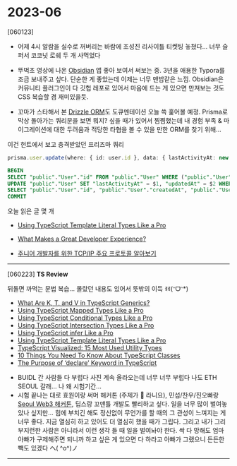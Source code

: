 # 2023-06

[060123] 

- 어제 4시 알람을 실수로 꺼버리는 바람에 조성진 리사이틀 티켓팅 놓쳤다... 너무 슬퍼서 코코넛 로쉐 두 개 사먹었다

- 뚜벅초 영상에 나온 [Obsidian](https://obsidian.md) 앱 좋아 보여서 써보는 중. 3년을 애용한 Typora를 조금 보내주고 싶다. 단순한 게 좋았는데 이제는 너무 맨밥같은 느낌. Obsidian은 커뮤니티 플러그인이 다 깃헙 레포로 있어서 마음에 드는 게 있으면 만져보는 것도 CSS 복습할 겸 재미있을듯. 

- 꼬마가 스타해서 본 [Drizzle ORM](https://orm.drizzle.team/docs/quick-start)도 도큐멘테이션 오늘 쓱 훑어볼 예정. Prisma로 막상 돌아가는 쿼리문을 보면 뭐지? 싶을 때가 있어서 찜찜했는데 내 경험 부족 & 마이그레이션에 대한 두려움과 적당한 타협을 볼 수 있을 만한 ORM를 찾기 위해...

이건 헌트에서 보고 충격받았던 프리즈마 쿼리

```ts
prisma.user.update(where: { id: user.id }, data: { lastActivityAt: new Date() })
```

```sql
BEGIN
SELECT "public"."User"."id" FROM "public"."User" WHERE ("public"."User"."id" = $1 AND 1=1)
UPDATE "public"."User" SET "lastActivityAt" = $1, "updatedAt" = $2 WHERE ("public"."User"."id" IN ($3) AND ("public"."User"."id" = $4 AND 1=1))
SELECT "public"."User"."id", "public"."User"."createdAt", "public"."User"."updatedAt", (... omit hundreds of all columns on the table) FROM "public"."User" WHERE "public"."User"."id" = $1 LIMIT $2 OFFSET $3
COMMIT
```



오늘 읽은 글 몇 개

* [Using TypeScript Template Literal Types Like a Pro](https://javascript.plainenglish.io/how-to-use-typescript-template-literal-types-like-a-pro-2e02a7db0bac)
* [What Makes a Great Developer Experience?](https://leerob.io/blog/developer-experience-examples)

* [주니어 개발자를 위한 TCP/IP 주요 프로토콜 알아보기](https://api.oneoneone.kr/contents/r/9579759b)

---

[060223] **TS Review**

뒤돌면 까먹는 문법 복습... 몰랐던 내용도 있어서 뜻밖의 이득 ‪ꉂꉂ(ᵔᗜᵔ*)‬

- [What Are K, T, and V in TypeScript Generics?](https://medium.com/frontend-canteen/what-are-k-t-and-v-in-typescript-generics-9fabe1d0f0f3)
- [Using TypeScript Mapped Types Like a Pro](https://javascript.plainenglish.io/using-typescript-mapped-types-like-a-pro-be10aef5511a)
- [Using TypeScript Conditional Types Like a Pro](https://javascript.plainenglish.io/use-typescript-conditional-types-like-a-pro-7baea0ad05c5)
- [Using TypeScript Intersection Types Like a Pro](https://javascript.plainenglish.io/using-typescript-intersection-types-like-a-pro-a55da6a6a5f7)
- [Using TypeScript infer Like a Pro](https://levelup.gitconnected.com/using-typescript-infer-like-a-pro-f30ab8ab41c7)
- [Using TypeScript Template Literal Types Like a Pro](https://medium.com/javascript-in-plain-english/how-to-use-typescript-template-literal-types-like-a-pro-2e02a7db0bac)
- [TypeScript Visualized: 15 Most Used Utility Types](https://javascript.plainenglish.io/15-utility-types-that-every-typescript-developer-should-know-6cf121d4047c)
- [10 Things You Need To Know About TypeScript Classes](https://levelup.gitconnected.com/10-things-you-need-to-know-about-typescript-classes-f58c57869266)
- [The Purpose of ‘declare’ Keyword in TypeScript](https://javascript.plainenglish.io/purpose-of-declare-keyword-in-typescript-8431d9db2b10)



* BUIDL 간 사람들 다 부럽다 사진 계속 올라오는데 너무 너무 부럽다 나도 ETH SEOUL 갈래... 나 왜 시험기간...
* 시험 끝나는 대로 효원이랑 써머 해커톤 (주제가 🐰 라니요), 민섭/찬우/진오빠랑 [Seoul Web3 해커톤](https://seoulweb3festival.com/), 딥스랑 꼬맨틀 개발도 빨리하고 싶다. 일을 너무 많이 벌여놓았나 싶지만... 힘에 부치긴 해도 정신없이 무언가를 할 때의 그 관성이 느껴지는 게 너무 좋다. 지금 열심히 하고 있어도 더 열심히 했을 때가 그립다. 그리고 내가 그리 부지런한 사람은 아니라서 이런 생각 들 때 일을 벌여놔야 한다. 싹 다 망해도 엄마 아빠가 구제해주면 되니까 하고 싶은 게 있으면 다 하라고 아빠가 그랬으니 든든한 빽도 있겠다 ヘ( ^o^)ノ

---


